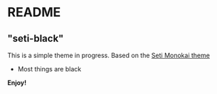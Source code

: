 # README
## "seti-black"
This is a simple theme in progress. Based on the [Seti Monokai theme](https://github.com/smukkekim/vscode-setimonokai-theme)

* Most things are black

**Enjoy!**
